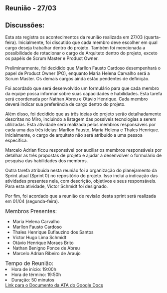 ## Reunião - 27/03
## Discussões:

Esta ata registra os acontecimentos da reunião realizada em 27/03 (quarta-feira). Inicialmente, foi discutido que cada membro deve escolher em qual cargo deseja trabalhar dentro do projeto. Também foi mencionada a possibilidade de rotacionar o cargo de Arquiteto dentro do projeto, exceto os papéis de Scrum Master e Product Owner. 

Preliminarmente, foi decidido que Marllon Fausto Cardoso desempenhará o papel de Product Owner (PO), enquanto Maria Helena Carvalho será a Scrum Master. Os demais cargos ainda estão pendentes de definição.

Foi acordado que será desenvolvido um formulário para que cada membro da equipe possa informar sobre suas capacidades e habilidades. Esta tarefa será coordenada por Nathan Abreu e Otávio Henrique. Cada membro deverá indicar sua preferência de cargo dentro do projeto.

Além disso, foi decidido que as três ideias do projeto serão detalhadamente descritas no Miro, incluindo a listagem das possíveis tecnologias a serem utilizadas. Esta atividade será realizada pelos membros responsáveis por cada uma das três ideias: Marllon Fausto, Maria Helena e Thales Henrique. Inicialmente, o cargo de arquiteto não será atribuído a uma pessoa específica.

Marcelo Adrian ficou responsável por auxiliar os membros responsáveis por detalhar as três propostas de projeto e ajudar a desenvolver o formulário de pesquisa das habilidades dos membros.

Outra tarefa atribuída nesta reunião foi a organização do planejamento da Sprint atual (Sprint 0) no repositório do projeto. Isso inclui a indicação das atividades presentes nela, com descrição, objetivos e seus responsáveis. Para esta atividade, Victor Schmidt foi designado.

Por fim, foi acordado que a reunião de revisão desta sprint será realizada em 01/04 (segunda-feira).

<div style="font-size: 17px; width: 200px;"> Membros Presentes:</div>

<div style="font-size: 14px; width: 500px;">
<ul>
<li>Maria Helena Carvalho</li>
<li>Marllon Fausto Cardoso</li>
<li>Thales Henrique Euflauzino dos Santos </li>
<li>Víctor Hugo Lima Schmidt</li>
<li>Otávio Henrique Moraes Brito</li>
<li>Nathan Benigno Ponce de Abreu</li>
<li>Marcelo Adrian Ribeiro de Araujo</li>
</ul>
</div>


<div style="font-size: 17px; width 200px;"> Tempo de Reunião: </div>
<div style="font-size: 14px; width: 500px;">
<li>Hora de início: 19:00h</li>
<li>Hora de término: 19:50h</li>
<li>Duração: 50 minutos</li>
</div>
<a href="https://docs.google.com/document/d/1zbXIZH9cTjQZYHsMCCh-WvcXmF1yhWRKJCSpjxutl5g/edit?usp=sharing">Link para o Documento da ATA do Google Docs</a>